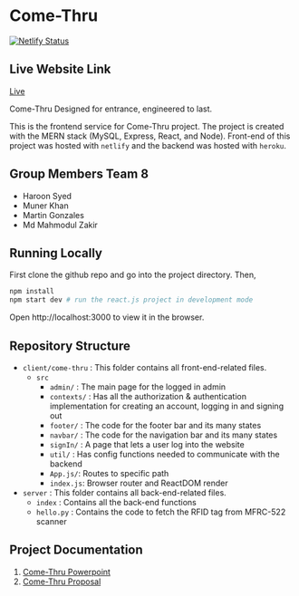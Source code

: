 # Come-Thru
[![Netlify Status](https://api.netlify.com/api/v1/badges/77b3afd5-b2ef-4d5a-8ba3-a2e52fa2a111/deploy-status)](https://app.netlify.com/sites/come-thru/deploys)

## Live Website Link
[Live](https://come-thru.netlify.app/)

Come-Thru Designed for entrance, engineered to last.

This is the frontend service for Come-Thru project. The project is created with the MERN stack (MySQL, Express, React, and Node). Front-end of this project was hosted with `netlify` and the backend was hosted with `heroku`. 

## Group Members Team 8
- Haroon Syed
- Muner Khan 
- Martin Gonzales
- Md Mahmodul Zakir

## Running Locally
First clone the github repo and go into the project directory. Then,
```bash
npm install
npm start dev # run the react.js project in development mode
```
Open http://localhost:3000 to view it in the browser.

## Repository Structure
- `client/come-thru` : This folder contains all front-end-related files. 
  - `src`   
    - `admin/` : The main page for the logged in admin
    - `contexts/` : Has all the authorization & authentication implementation for creating an account, logging in and signing out
    - `footer/` : The code for the footer bar and its many states
    - `navbar/` : The code for the navigation bar and its many states
    - `signIn/` : A page that lets a user log into the website
    - `util/` : Has config functions needed to communicate with the backend
    - `App.js/`: Routes to specific path
    - `index.js`: Browser router and ReactDOM render
- `server` : This folder contains all back-end-related files. 
  - `index` : Contains all the back-end functions
  - `hello.py` : Contains the code to fetch the RFID tag from MFRC-522 scanner
   
## Project Documentation
1. [Come-Thru Powerpoint](https://docs.google.com/presentation/d/1Z1KDI86ZyrXi80IyVem2_2I12m0egvLq/edit?usp=sharing&ouid=103159057980070067489&rtpof=true&sd=true)
2. [Come-Thru Proposal](https://drive.google.com/file/d/11BTRRMZfQFwb-vi__FjNdz-cUS9OFXV8/view?usp=sharing)  


